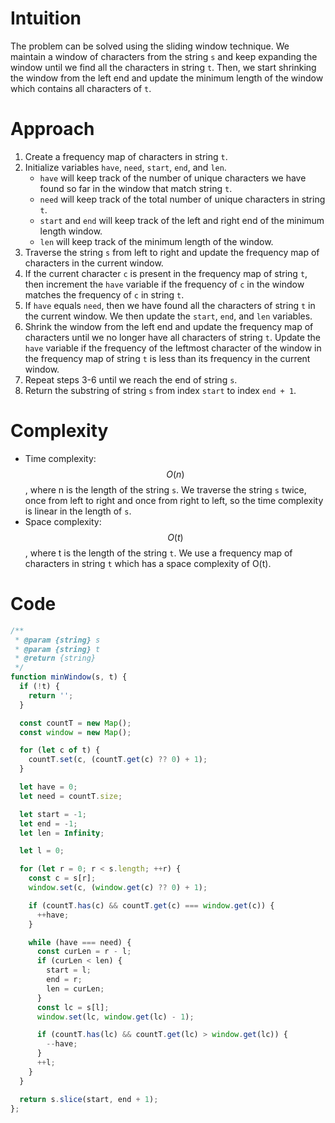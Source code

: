 # Intuition
The problem can be solved using the sliding window technique. We maintain a window of characters from the string `s` and keep expanding the window until we find all the characters in string `t`. Then, we start shrinking the window from the left end and update the minimum length of the window which contains all characters of `t`.

# Approach
1.  Create a frequency map of characters in string `t`.
2.  Initialize variables `have`, `need`, `start`, `end`, and `len`.
    *   `have` will keep track of the number of unique characters we have found so far in the window that match string `t`.
    *   `need` will keep track of the total number of unique characters in string `t`.
    *   `start` and `end` will keep track of the left and right end of the minimum length window.
    *   `len` will keep track of the minimum length of the window.
3.  Traverse the string `s` from left to right and update the frequency map of characters in the current window.
4.  If the current character `c` is present in the frequency map of string `t`, then increment the `have` variable if the frequency of `c` in the window matches the frequency of `c` in string `t`.
5.  If `have` equals `need`, then we have found all the characters of string `t` in the current window. We then update the `start`, `end`, and `len` variables.
6.  Shrink the window from the left end and update the frequency map of characters until we no longer have all characters of string `t`. Update the `have` variable if the frequency of the leftmost character of the window in the frequency map of string `t` is less than its frequency in the current window.
7.  Repeat steps 3-6 until we reach the end of string `s`.
8.  Return the substring of string `s` from index `start` to index `end + 1`.

# Complexity
- Time complexity: $$O(n)$$, where n is the length of the string `s`. We traverse the string `s` twice, once from left to right and once from right to left, so the time complexity is linear in the length of `s`.
- Space complexity: $$O(t)$$, where t is the length of the string `t`. We use a frequency map of characters in string `t` which has a space complexity of O(t).

# Code
```js
/**
 * @param {string} s
 * @param {string} t
 * @return {string}
 */
function minWindow(s, t) {
  if (!t) {
    return '';
  }

  const countT = new Map();
  const window = new Map();

  for (let c of t) {
    countT.set(c, (countT.get(c) ?? 0) + 1);
  }

  let have = 0;
  let need = countT.size;

  let start = -1;
  let end = -1;
  let len = Infinity;

  let l = 0;

  for (let r = 0; r < s.length; ++r) {
    const c = s[r];
    window.set(c, (window.get(c) ?? 0) + 1);

    if (countT.has(c) && countT.get(c) === window.get(c)) {
      ++have;
    }

    while (have === need) {
      const curLen = r - l;
      if (curLen < len) {
        start = l;
        end = r;
        len = curLen;
      }
      const lc = s[l];
      window.set(lc, window.get(lc) - 1);

      if (countT.has(lc) && countT.get(lc) > window.get(lc)) {
        --have;
      }
      ++l;
    }
  }

  return s.slice(start, end + 1);
};
```